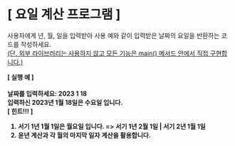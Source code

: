 
# [ 요일 계산 프로그램 ]

사용자에게 년, 월, 일을 입력받아 사용 예와 같이 입력받은 날짜의 요일을 반환하는 코드를 작성하세요.
 <br><U>(단, 외부 라이브러리는 사용하지 않고 모든 기능은 main() 메서드 안에서 직접 구현합니다.)</U>

<b>[ 실행 예 ]
 <br> <br>
 날짜를 입력하세요: 2023 1 18
 <br>
 입력하신 2023년 1월 18일은 수요일 입니다.
 <br>
<b>[ 힌트!!! ]
 1. 서기 1년 1월 1일은 월요일 입니다. => 서기 1년 2월 1일 | 서기 2년 1월 1일
 2. 윤년 계산과 각 월의 마지막 일자 계산을 활용합니다.


